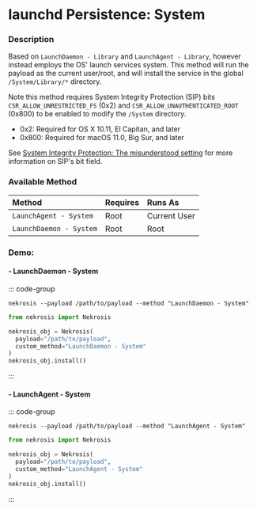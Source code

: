 # launchd Persistence: System

### Description

Based on `LaunchDaemon - Library` and `LaunchAgent - Library`, however instead employs the OS' launch services system. This method will run the payload as the current user/root, and will install the service in the global `/System/Library/*` directory.

Note this method requires System Integrity Protection (SIP) bits `CSR_ALLOW_UNRESTRICTED_FS` (0x2) and `CSR_ALLOW_UNAUTHENTICATED_ROOT` (0x800) to be enabled to modify the `/System` directory.

* 0x2: Required for OS X 10.11, El Capitan, and later
* 0x800: Required for macOS 11.0, Big Sur, and later

See [System Integrity Protection: The misunderstood setting](https://khronokernel.com/macos/2022/12/09/SIP.html) for more information on SIP's bit field.

### Available Method

| Method                       | Requires      | Runs As      |
|:-----------------------------|:--------------|:-------------|
| `LaunchAgent - System`       | Root          | Current User |
| `LaunchDaemon - System`      | Root          | Root         |


### Demo:

#### - LaunchDaemon - System

::: code-group

```shell [Command Line]
nekrosis --payload /path/to/payload --method "LaunchDaemon - System"
```

```python [Python API]
from nekrosis import Nekrosis

nekrosis_obj = Nekrosis(
  payload="/path/to/payload",
  custom_method="LaunchDaemon - System"
)
nekrosis_obj.install()
```

:::

#### - LaunchAgent - System

::: code-group

```shell [Command Line]
nekrosis --payload /path/to/payload --method "LaunchAgent - System"
```

```python [Python API]
from nekrosis import Nekrosis

nekrosis_obj = Nekrosis(
  payload="/path/to/payload",
  custom_method="LaunchAgent - System"
)
nekrosis_obj.install()
```

:::